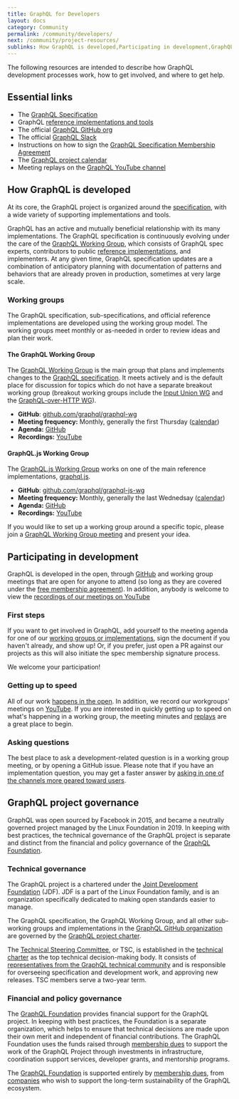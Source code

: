 ```yaml
---
title: GraphQL for Developers
layout: docs
category: Community
permalink: /community/developers/
next: /community/project-resources/
sublinks: How GraphQL is developed,Participating in development,GraphQL project governance
---
```


The following resources are intended to describe how GraphQL development processes work, how to get involved, and where to get help.

## Essential links

* The [GraphQL Specification](https://spec.graphql.org)
* GraphQL [reference implementations and tools](/code/)
* The official [GraphQL GitHub org](https://github.com/graphql)
* The official [GraphQL Slack](https://slack.graphql.org)
* Instructions on how to sign the [GraphQL Specification Membership Agreement](https://github.com/graphql/graphql-wg/tree/HEAD/membership)
* The [GraphQL project calendar](https://calendar.graphql.org)
* Meeting replays on the [GraphQL YouTube channel](https://youtube.graphql.org)

## How GraphQL is developed

At its core, the GraphQL project is organized around the [specification](https://spec.graphql.org), with a wide variety of supporting implementations and tools.

GraphQL has an active and mutually beneficial relationship with its many implementations. The GraphQL specification is continuously evolving under the care of the [GraphQL Working Group](https://github.com/graphql/graphql-wg), which consists of GraphQL spec experts, contributors to public [reference implementations](/code/), and implementers. At any given time, GraphQL specification updates are a combination of anticipatory planning with documentation of patterns and behaviors that are already proven in production, sometimes at very large scale.

### Working groups

The GraphQL specification, sub-specifications, and official reference implementations are developed using the working group model. The working groups meet monthly or as-needed in order to review ideas and plan their work.

#### The GraphQL Working Group

The [GraphQL Working Group](https://github.com/graphql/graphql-wg) is the main group that plans and implements changes to the [GraphQL specification](https://spec.graphql.org). It meets actively and is the default place for discussion for topics which do not have a separate breakout working group (breakout working groups include the [Input Union WG](https://github.com/graphql/graphql-spec/blob/main/rfcs/InputUnion.md) and the [GraphQL-over-HTTP WG](https://github.com/graphql/graphql-over-http)).

* **GitHub**: [github.com/graphql/graphql-wg](https://github.com/graphql/graphql-wg)
* **Meeting frequency:** Monthly, generally the first Thursday ([calendar](https://calendar.graphql.org))
* **Agenda:** [GitHub](https://github.com/graphql/graphql-wg/tree/main/agendas)
* **Recordings:** [YouTube](https://www.youtube.com/playlist?list=PLP1igyLx8foH30_sDnEZnxV_8pYW3SDtb)

#### GraphQL.js Working Group

The [GraphQL.js Working Group](https://github.com/graphql/graphql-js-wg) works on one of the main reference implementations, [graphql.js](https://github.com/graphql/graphql-js).

* **GitHub**: [github.com/graphql/graphql-js-wg](https://github.com/graphql/graphql-wg)
* **Meeting frequency:** Monthly, generally the last Wednedsay ([calendar](https://calendar.graphql.org))
* **Agenda:** [GitHub](https://github.com/graphql/graphql-js-wg/tree/main/agendas)
* **Recordings:** [YouTube](https://www.youtube.com/playlist?list=PLP1igyLx8foHghwopNuQM7weyP5jR147I)

If you would like to set up a working group around a specific topic, please join a [GraphQL Working Group meeting](https://github.com/graphql/graphql-wg) and present your idea.

## Participating in development

GraphQL is developed in the open, through [GitHub](https://github.com/graphql) and working group meetings that are open for anyone to attend (so long as they are covered under the [free membership agreement](https://github.com/graphql/graphql-wg/tree/HEAD/membership)). In addition, anybody is welcome to view the [recordings of our meetings on YouTube](https://youtube.graphql.org)

### First steps

If you want to get involved in GraphQL, add yourself to the meeting agenda for one of our [working groups or implementations](https://github.com/graphql/graphql-wg/blob/main/GraphQL-TSC.md#about-the-graphql-specification-project), sign the document if you haven't already, and show up! Or, if you prefer, just open a PR against our projects as this will also initiate the spec membership signature process.

We welcome your participation!

### Getting up to speed

All of our work [happens in the open](https://github.com/graphql). In addition, we record our workgroups' meetings on [YouTube](https://youtube.graphql.org). If you are interested in quickly getting up to speed on what's happening in a working group, the meeting minutes and [replays](https://youtube.graphql.org) are a great place to begin.

### Asking questions

The best place to ask a development-related question is in a working group meeting, or by opening a GitHub issue. Please note that if you have an implementation question, you may get a faster answer by [asking in one of the channels more geared toward users](/community/users/#where-to-ask-questions).

## GraphQL project governance

GraphQL was open sourced by Facebook in 2015, and became a neutrally governed project managed by the Linux Foundation in 2019. In keeping with best practices, the technical governance of the GraphQL project is separate and distinct from the financial and policy governance of the [GraphQL Foundation](/foundation/).

### Technical governance

The GraphQL project is a chartered under the [Joint Development Foundation](https://www.jointdevelopment.org/) (JDF). JDF is a part of the Linux Foundation family, and is an organization specifically dedicated to making open standards easier to manage.

The GraphQL specification, the GraphQL Working Group, and all other sub-working groups and implementations in the [GraphQL GitHub organization](https://github.com/graphql) are governed by the [GraphQL project charter](https://technical-charter.graphql.org).

The [Technical Steering Committee](https://github.com/graphql/graphql-wg/blob/main/GraphQL-TSC.md), or TSC, is established in the [technical charter](https://technical-charter.graphql.org) as the top technical decision-making body. It consists of [representatives from the GraphQL technical community](https://github.com/graphql/graphql-wg/blob/main/GraphQL-TSC.md#tsc-voting-members) and is responsible for overseeing specification and development work, and approving new releases. TSC members serve a two-year term.

### Financial and policy governance

The [GraphQL Foundation](/foundation/) provides financial support for the GraphQL project. In keeping with best practices, the Foundation is a separate organization, which helps to ensure that technical decisions are made upon their own merit and independent of financial contributions. The GraphQL Foundation uses the funds raised through [membership dues](/foundation/join/) to support the work of the GraphQL Project through investments in infrastructure, coordination support services, developer grants, and mentorship programs.

The [GraphQL Foundation](/foundation/) is supported entirely by [membership dues](/foundation/join/), from [companies](/foundation/members/) who wish to support the long-term sustainability of the GraphQL ecosystem.
